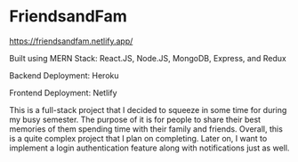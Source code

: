 # FriendsandFam
https://friendsandfam.netlify.app/

Built using MERN Stack: React.JS, Node.JS, MongoDB, Express, and Redux


Backend Deployment: Heroku


Frontend Deployment: Netlify

This is a full-stack project that I decided to squeeze in some time for during my busy semester. The purpose of it is for 
people to share their best memories of them spending time with their family and friends. Overall, this is a quite complex
project that I plan on completing. Later on, I want to implement a login authentication feature along with notifications 
just as well.
